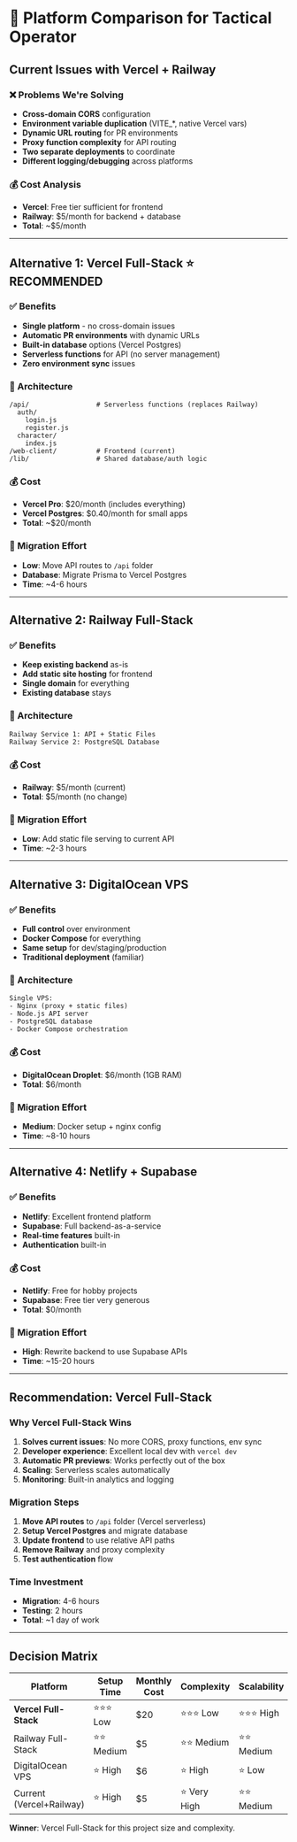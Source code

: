 # 🚀 Platform Comparison for Tactical Operator

## Current Issues with Vercel + Railway

### ❌ Problems We're Solving
- **Cross-domain CORS** configuration
- **Environment variable duplication** (VITE_*, native Vercel vars)
- **Dynamic URL routing** for PR environments
- **Proxy function complexity** for API routing
- **Two separate deployments** to coordinate
- **Different logging/debugging** across platforms

### 💰 Cost Analysis
- **Vercel**: Free tier sufficient for frontend
- **Railway**: $5/month for backend + database
- **Total**: ~$5/month

---

## Alternative 1: Vercel Full-Stack ⭐ RECOMMENDED

### ✅ Benefits
- **Single platform** - no cross-domain issues
- **Automatic PR environments** with dynamic URLs
- **Built-in database** options (Vercel Postgres)
- **Serverless functions** for API (no server management)
- **Zero environment sync** issues

### 📁 Architecture
```
/api/                 # Serverless functions (replaces Railway)
  auth/
    login.js
    register.js
  character/
    index.js
/web-client/          # Frontend (current)
/lib/                 # Shared database/auth logic
```

### 💰 Cost
- **Vercel Pro**: $20/month (includes everything)
- **Vercel Postgres**: $0.40/month for small apps
- **Total**: ~$20/month

### 🚀 Migration Effort
- **Low**: Move API routes to `/api` folder
- **Database**: Migrate Prisma to Vercel Postgres
- **Time**: ~4-6 hours

---

## Alternative 2: Railway Full-Stack

### ✅ Benefits
- **Keep existing backend** as-is
- **Add static site hosting** for frontend
- **Single domain** for everything
- **Existing database** stays

### 📁 Architecture
```
Railway Service 1: API + Static Files
Railway Service 2: PostgreSQL Database
```

### 💰 Cost
- **Railway**: $5/month (current)
- **Total**: $5/month (no change)

### 🚀 Migration Effort
- **Low**: Add static file serving to current API
- **Time**: ~2-3 hours

---

## Alternative 3: DigitalOcean VPS

### ✅ Benefits
- **Full control** over environment
- **Docker Compose** for everything
- **Same setup** for dev/staging/production
- **Traditional deployment** (familiar)

### 📁 Architecture
```
Single VPS:
- Nginx (proxy + static files)
- Node.js API server
- PostgreSQL database
- Docker Compose orchestration
```

### 💰 Cost
- **DigitalOcean Droplet**: $6/month (1GB RAM)
- **Total**: $6/month

### 🚀 Migration Effort
- **Medium**: Docker setup + nginx config
- **Time**: ~8-10 hours

---

## Alternative 4: Netlify + Supabase

### ✅ Benefits
- **Netlify**: Excellent frontend platform
- **Supabase**: Full backend-as-a-service
- **Real-time features** built-in
- **Authentication** built-in

### 💰 Cost
- **Netlify**: Free for hobby projects
- **Supabase**: Free tier very generous
- **Total**: $0/month

### 🚀 Migration Effort
- **High**: Rewrite backend to use Supabase APIs
- **Time**: ~15-20 hours

---

## Recommendation: Vercel Full-Stack

### Why Vercel Full-Stack Wins
1. **Solves current issues**: No more CORS, proxy functions, env sync
2. **Developer experience**: Excellent local dev with `vercel dev`
3. **Automatic PR previews**: Works perfectly out of the box
4. **Scaling**: Serverless scales automatically
5. **Monitoring**: Built-in analytics and logging

### Migration Steps
1. **Move API routes** to `/api` folder (Vercel serverless)
2. **Setup Vercel Postgres** and migrate database
3. **Update frontend** to use relative API paths
4. **Remove Railway** and proxy complexity
5. **Test authentication** flow

### Time Investment
- **Migration**: 4-6 hours
- **Testing**: 2 hours
- **Total**: ~1 day of work

---

## Decision Matrix

| Platform | Setup Time | Monthly Cost | Complexity | Scalability | 
|----------|------------|--------------|------------|-------------|
| **Vercel Full-Stack** | ⭐⭐⭐ Low | $20 | ⭐⭐⭐ Low | ⭐⭐⭐ High |
| Railway Full-Stack | ⭐⭐ Medium | $5 | ⭐⭐ Medium | ⭐⭐ Medium |
| DigitalOcean VPS | ⭐ High | $6 | ⭐ High | ⭐ Low |
| Current (Vercel+Railway) | ⭐ High | $5 | ⭐ Very High | ⭐⭐ Medium |

**Winner**: Vercel Full-Stack for this project size and complexity.
